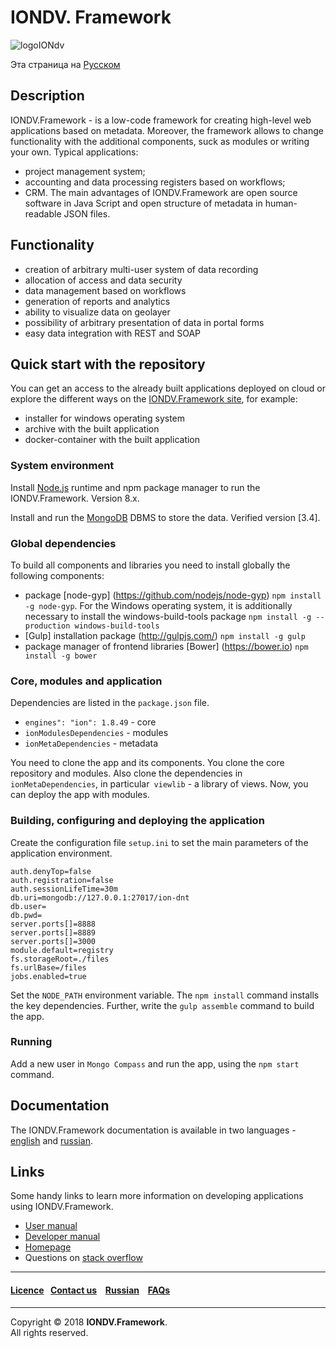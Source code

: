 # IONDV. Framework 
![logoIONdv](https://jobfilter.ru/uploaded_files/images/2017/01/24/159101/sm_U5eOsz95kjNWf_I7.png)

Эта страница на [Русском](/docs/ru/readme.md) 
## Description  
IONDV.Framework - is a low-code framework for creating high-level web applications based on metadata. Moreover, the framework allows to change functionality with the additional components, suck as modules or writing your own. Typical applications:
* project management system;
* accounting and data processing registers based on workflows;
* CRM.
The main advantages of IONDV.Framework are open source software in Java Script and open structure of metadata in human-readable JSON files.

## Functionality  

* creation of arbitrary multi-user system of data recording
* allocation of access and data security
* data management based on workflows
* generation of reports and analytics
* ability to visualize data on geolayer
* possibility of arbitrary presentation of data in portal forms
* easy data integration with REST and SOAP 

## Quick start with the repository
You can get an access to the already built applications deployed on cloud or explore the different ways on the [IONDV.Framework site](https://iondv.com), for example:  
* installer for windows operating system
* archive with the built application
* docker-container with the built application

### System environment

Install [Node.js](<https://nodejs.org/en/>) runtime and npm package manager to run the IONDV.Framework. Version 8.x.   

Install and run the [MongoDB](https://www.mongodb.org/) DBMS to store the data. Verified version [3.4].  

### Global dependencies

To build all components and libraries you need to install globally the following components:

* package [node-gyp] (<https://github.com/nodejs/node-gyp>) `npm install -g node-gyp`. For the Windows operating system, it is additionally necessary to install the windows-build-tools package `npm install -g --production windows-build-tools`
* [Gulp] installation package (<http://gulpjs.com/>) `npm install -g gulp`
* package manager of frontend libraries [Bower] (<https://bower.io>) `npm install -g bower`

### Core, modules and application
Dependencies are listed in the `package.json` file.
* `engines": "ion": 1.8.49` - core
* `ionModulesDependencies` - modules
* `ionMetaDependencies` - metadata

You need to clone the app and its components. You clone the core repository and modules. Also clone the dependencies in `ionMetaDependencies`, in particular` viewlib` - a library of views. Now, you can deploy the app with modules.
### Building, configuring and deploying the application
Create the configuration file `setup.ini` to set the main parameters of the application environment.  

```
auth.denyTop=false
auth.registration=false
auth.sessionLifeTime=30m
db.uri=mongodb://127.0.0.1:27017/ion-dnt
db.user=
db.pwd=
server.ports[]=8888
server.ports[]=8889
server.ports[]=3000
module.default=registry
fs.storageRoot=./files
fs.urlBase=/files
jobs.enabled=true

```
Set the `NODE_PATH` environment variable. The `npm install` command installs the key dependencies. Further, write the `gulp assemble` command to build the app.
### Running
Add a new user in `Mongo Compass` and run the app, using the `npm start` command.
## Documentation 
The IONDV.Framework documentation is available in two languages - [english](/docs/en/index.md) and [russian](/docs/ru/index.md).  

## Links
Some handy links to learn more information on developing applications using IONDV.Framework.
* [User manual](/docs/en/manuals/user_manual.md)
* [Developer manual](/docs/en/manuals/dev_manual.md)
* [Homepage](<https://iondv.com/>)  
* Questions on [stack overflow](https://stackoverflow.com/search?q=iondv)


--------------------------------------------------------------------------  


 #### [Licence](LICENCE.md)&ensp;  [Contact us](https://iondv.ru/index.html) &ensp;  [Russian](/docs/ru/readme.md)   &ensp; [FAQs](/faqs.md)          



--------------------------------------------------------------------------  

Copyright © 2018 **IONDV.Framework**.  
All rights reserved.  

